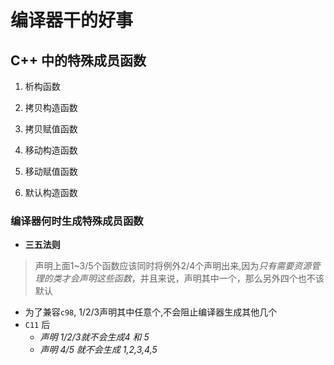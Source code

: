 # 编译器干的好事

## C++ 中的特殊成员函数

1. 析构函数

2. 拷贝构造函数
3. 拷贝赋值函数
4. 移动构造函数
5. 移动赋值函数

6. 默认构造函数

### 编译器何时生成特殊成员函数

- **三五法则**

>声明上面1~3/5个函数应该同时将例外2/4个声明出来,因为*只有需要资源管理的类才会声明这些函数*，并且来说，声明其中一个，那么另外四个也不该默认


- 为了兼容`c98`, 1/2/3声明其中任意个,不会阻止编译器生成其他几个
- `C11` 后
   - *声明 1/2/3就不会生成4 和 5*
   - *声明 4/5 就不会生成 1,2,3,4,5*





